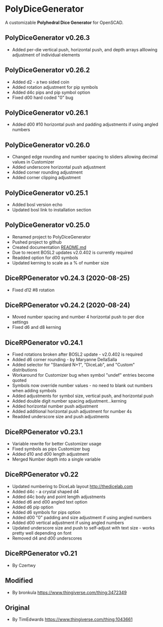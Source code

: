 # PolyDiceGenerator

A customizable **Polyhedral Dice Generator** for OpenSCAD.

## PolyDiceGenerator v0.26.3

- Added per-die vertical push, horizontal push, and depth arrays alllowing adjustment of individual elements

## PolyDiceGenerator v0.26.2

- Added d2 - a two sided coin
- Added rotation adjustment for pip symbols
- Added d4c pips and pip symbol option
- Fixed d00 hard coded "0" bug

## PolyDiceGenerator v0.26.1

- Added d00 #10 horizontal push and padding adjustments if using angled numbers

## PolyDiceGenerator v0.26.0

- Changed edge rounding and number spacing to sliders allowing decimal values in Customizer
- Added underscore horizontal push adjustment
- Added corner rounding adjustment
- Added corner clipping adjustment

## PolyDiceGenerator v0.25.1

- Added bosl version echo
- Updated bosl link to installation section

## PolyDiceGenerator v0.25.0

- Renamed project to PolyDiceGenerator
- Pushed project to github
- Created documentation [README.md](README.md)
- Due to recent BOSL2 updates v2.0.402 is currently required
- Readded option for d00 symbols
- Updated kerning to scale as a % of number size

## DiceRPGenerator v0.24.3 (2020-08-25)

- Fixed d12 #8 rotation

## DiceRPGenerator v0.24.2 (2020-08-24)

- Moved number spacing and number 4 horizontal push to per dice settings
- Fixed d6 and d8 kerning

## DiceRPGenerator v0.24.1

- Fixed rotations broken after BOSL2 update - v2.0.402 is required
- Added d6 corner rounding - by Maryanne DellaSalla
- Added selector for "Standard N+1", "DiceLab", and "Custom" distributions
- Workaround for Customizer bug when symbol "undef" entries become quoted
- Symbols now override number values - no need to blank out numbers when adding symbols
- Added adjustments for symbol size, vertical push, and horizontal push
- Added double digit number spacing adjustment...kerning
- Added horizontal number push adjustment
- Added additional horizontal push adjustment for number 4s
- Readded underscore size and push adjustments

## DiceRPGenerator v0.23.1

- Variable rewrite for better Customizer usage
- Fixed symbols as pips Customizer bug
- Added d10 and d00 length adjustment
- Merged Number depth into a single variable

## DiceRPGenerator v0.22

- Updated numbering to DiceLab layout <http://thedicelab.com>
- Added d4c - a crystal shaped d4
- Added d4c body and point length adjustments
- Added d6 and d00 angled text option
- Added d6 pip option
- Added d6 symbols for pips option
- Added d00 "0" padding and size adjustment if using angled numbers
- Added d00 vertical adjustment if using angled numbers
- Updated underscore size and push to self-adjust with text size - works pretty well depending on font
- Removed d4 and d00 underscores

## DiceRPGenerator v0.21

- By Czertwy

## Modified

- By bronkula <https://www.thingiverse.com/thing:3472349>

## Original

- By TimEdwards <https://www.thingiverse.com/thing:1043661>
